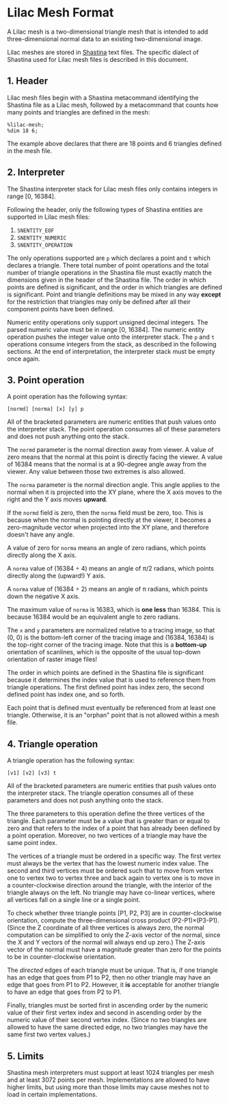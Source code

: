 # Lilac Mesh Format

A Lilac mesh is a two-dimensional triangle mesh that is intended to add three-dimensional normal data to an existing two-dimensional image.

Lilac meshes are stored in [Shastina](http://www.purl.org/canidtech/r/shastina) text files.  The specific dialect of Shastina used for Lilac mesh files is described in this document.

## 1. Header

Lilac mesh files begin with a Shastina metacommand identifying the Shastina file as a Lilac mesh, followed by a metacommand that counts how many points and triangles are defined in the mesh:

    %lilac-mesh;
    %dim 18 6;

The example above declares that there are 18 points and 6 triangles defined in the mesh file.

## 2. Interpreter

The Shastina interpreter stack for Lilac mesh files only contains integers in range [0, 16384].

Following the header, only the following types of Shastina entities are supported in Lilac mesh files:

1. `SNENTITY_EOF`
2. `SNENTITY_NUMERIC`
3. `SNENTITY_OPERATION`

The only operations supported are `p` which declares a point and `t` which declares a triangle.  There total number of point operations and the total number of triangle operations in the Shastina file must exactly match the dimensions given in the header of the Shastina file.  The order in which points are defined is significant, and the order in which triangles are defined is significant.  Point and triangle definitions may be mixed in any way __except__ for the restriction that triangles may only be defined after all their component points have been defined.

Numeric entity operations only support unsigned decimal integers.  The parsed numeric value must be in range [0, 16384].  The numeric entity operation pushes the integer value onto the interpreter stack.  The `p` and `t` operations consume integers from the stack, as described in the following sections.  At the end of interpretation, the interpreter stack must be empty once again.

## 3. Point operation

A point operation has the following syntax:

    [normd] [norma] [x] [y] p

All of the bracketed parameters are numeric entities that push values onto the interpreter stack.  The point operation consumes all of these parameters and does not push anything onto the stack.

The `normd` parameter is the normal direction away from viewer.  A value of zero means that the normal at this point is directly facing the viewer.  A value of 16384 means that the normal is at a 90-degree angle away from the viewer.  Any value between those two extremes is also allowed.

The `norma` parameter is the normal direction angle.  This angle applies to the normal when it is projected into the XY plane, where the X axis moves to the right and the Y axis moves __upward__.

If the `normd` field is zero, then the `norma` field must be zero, too.  This is because when the normal is pointing directly at the viewer, it becomes a zero-magnitude vector when projected into the XY plane, and therefore doesn't have any angle.

A value of zero for `norma` means an angle of zero radians, which points directly along the X axis.

A `norma` value of (16384 &div; 4) means an angle of &pi;/2 radians, which points directly along the (upward!) Y axis.
 
A `norma` value of (16384 &div; 2) means an angle of &pi; radians, which points down the negative X axis.

The maximum value of `norma` is 16383, which is __one less__ than 16384.  This is because 16384 would be an equivalent angle to zero radians.

The `x` and `y` parameters are normalized relative to a tracing image, so that (0, 0) is the bottom-left corner of the tracing image and (16384, 16384) is the top-right corner of the tracing image.  Note that this is a __bottom-up__ orientation of scanlines, which is the opposite of the usual top-down orientation of raster image files!

The order in which points are defined in the Shastina file is significant because it determines the index value that is used to reference them from triangle operations.  The first defined point has index zero, the second defined point has index one, and so forth.

Each point that is defined must eventually be referenced from at least one triangle.  Otherwise, it is an "orphan" point that is not allowed within a mesh file.

## 4. Triangle operation

A triangle operation has the following syntax:

    [v1] [v2] [v3] t

All of the bracketed parameters are numeric entities that push values onto the interpreter stack.  The triangle operation consumes all of these parameters and does not push anything onto the stack.

The three parameters to this operation define the three vertices of the triangle.  Each parameter must be a value that is greater than or equal to zero and that refers to the index of a point that has already been defined by a point operation.  Moreover, no two vertices of a triangle may have the same point index.

The vertices of a triangle must be ordered in a specific way.  The first vertex must always be the vertex that has the lowest numeric index value.  The second and third vertices must be ordered such that to move from vertex one to vertex two to vertex three and back again to vertex one is to move in a counter-clockwise direction around the triangle, with the interior of the triangle always on the left.  No triangle may have co-linear vertices, where all vertices fall on a single line or a single point.

To check whether three triangle points \[P1, P2, P3\] are in counter-clockwise orientation, compute the three-dimensional cross product (P2-P1)&times;(P3-P1).  (Since the Z coordinate of all three vertices is always zero, the normal computation can be simplified to only the Z-axis vector of the normal, since the X and Y vectors of the normal will always end up zero.)  The Z-axis vector of the normal must have a magnitude greater than zero for the points to be in counter-clockwise orientation.

The _directed_ edges of each triangle must be unique.  That is, if one triangle has an edge that goes from P1 to P2, then no other triangle may have an edge that goes from P1 to P2.  However, it __is__ acceptable for another triangle to have an edge that goes from P2 to P1.

Finally, triangles must be sorted first in ascending order by the numeric value of their first vertex index and second in ascending order by the numeric value of their second vertex index.  (Since no two triangles are allowed to have the same directed edge, no two triangles may have the same first two vertex values.)

## 5. Limits

Shastina mesh interpreters must support at least 1024 triangles per mesh and at least 3072 points per mesh.  Implementations are allowed to have higher limits, but using more than those limits may cause meshes not to load in certain implementations.
